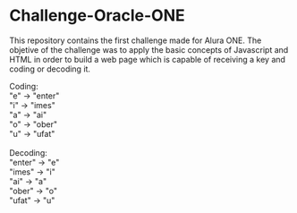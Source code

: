 # Challenge-Oracle-ONE

This repository contains the first challenge made for Alura ONE. The objetive of the challenge was to apply the basic concepts of Javascript and HTML in order to build a web page which is capable of receiving a key and coding or decoding it. 

Coding: 
<br>
"e" -> "enter"
<br>
"i" -> "imes"
<br>
"a" -> "ai"
<br>
"o" -> "ober"
<br>
"u" -> "ufat"
<br>
<br>
Decoding:
<br>
"enter" -> "e"
<br>
"imes" -> "i"
<br>
"ai" -> "a"
<br>
"ober" -> "o"
<br>
"ufat" -> "u"
